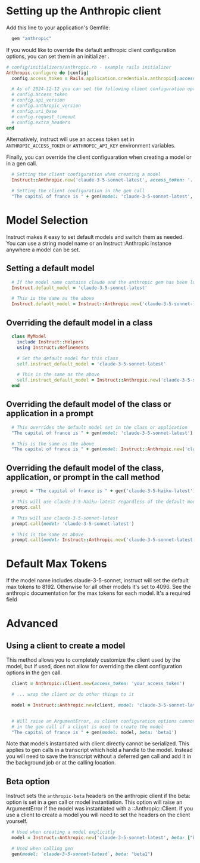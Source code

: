 # Setting up the Anthropic client

Add this line to your application's Gemfile:

```ruby
  gem "anthropic"
```

If you would like to override the default anthropic client configuration
options, you can set them in an initializer .

```ruby
# config/initializers/anthropic.rb - example rails initializer
Anthropic.configure do |config|
  config.access_token = Rails.application.credentials.anthropic[:access_token]

  # As of 2024-12-12 you can set the following client configuration options:
  # config.access_token
  # config.api_version
  # config.anthropic_version
  # config.uri_base
  # config.request_timeout
  # config.extra_headers
end
```

Alternatively, instruct will use an access token set in `ANTHROPIC_ACCESS_TOKEN` or
`ANTHROPIC_API_KEY` environment variables.


Finally, you can override the client configuaration when creating a model or in a gen call.
```ruby
  # Setting the client configuration when creating a model
  Instruct::Anthropic.new('claude-3-5-sonnet-latest', access_token: '...', api_version: '...', anthropic_version: '...', uri_base: '...', request_timeout: 120, extra_headers: { ... })

  # Setting the client configuration in the gen call
  "The capital of france is " + gen(model: 'claude-3-5-sonnet-latest', access_token: '...', api_version: '...', anthropic_version: '...', uri_base: '...', request_timeout: 120, extra_headers: { ... })
```


# Model Selection
Instruct makes it easy to set default models and switch them as needed. You can
use a string model name or an Instruct::Anthropic instance anywhere a model can be set.

## Setting a default model
```ruby
  # If the model name contains claude and the anthropic gem has been loaded an Instruct::Anthropic instance will be created
  Instruct.default_model = 'claude-3-5-sonnet-latest'

  # This is the same as the above
  Instruct.default_model = Instruct::Anthropic.new('claude-3-5-sonnet-latest')
```

## Overriding the default model in a class
```ruby
  class MyModel
    include Instruct::Helpers
    using Instruct::Refinements

    # Set the default model for this class
    self.instruct_default_model = 'claude-3-5-sonnet-latest'

    # This is the same as the above
    self.instruct_default_model = Instruct::Anthropic.new('claude-3-5-sonnet-latest')
  end
```

## Overriding the default model of the class or application in a prompt
```ruby
  # This overrides the default model set in the class or application
  "The capital of france is " + gen(model: 'claude-3-5-sonnet-latest')

  # This is the same as the above
  "The capital of france is " + gen(model: Instruct::Anthropic.new('claude-3-5-sonnet-latest'))

```

## Overriding the default model of the class, application, or prompt in the call method
```ruby
  prompt = "The capital of france is " + gen('claude-3-5-haiku-latest')

  # This will use claude-3-5-haiku-latest regardless of the default model set in the class or application
  prompt.call

  # This will use claude-3-5-sonnet-latest
  prompt.call(model: 'claude-3-5-sonnet-latest')

  # This is the same as above
  prompt.call(model: Instruct::Anthropic.new('claude-3-5-sonnet-latest'))
```

# Default Max Tokens
If the model name includes claude-3-5-sonnet, instruct will set the default max
tokens to 8192. Otherwise for all other models it's set to 4096. See the
anthropic documentation for the max tokens for each model. It's a required field

# Advanced

## Using a client to create a model
This method allows you to completely customize the client used by the model, but
if used, does not allow for overriding the client configuration options in the
gen call.
```ruby
  client = Anthropic::Client.new(access_token: 'your_access_token')

  # ... wrap the client or do other things to it

  model = Instruct::Anthropic.new(client, model: 'claude-3-5-sonnet-latest')


  # Will raise an ArgumentError, as client configuration options cannot be set
  # in the gen call if a client is used to create the model
  "The capital of france is " + gen(model: model, beta: 'beta1')
```

Note that models instantiated with client directly cannot be serialized. This
applies to gen calls in a transcript which hold a handle to the model. Instead
you will need to save the transcript without a deferred gen call and add it in
the background job or at the calling location.

## Beta option
Instruct sets the `anthropic-beta` headers on the anthropic client if the beta:
option is set in a gen call or model instantiation. This option will raise an
ArgumentError if the model was instantiated with a ::Anthropic::Client. If you
use a client to create a model you will need to set the headers on the client
yourself.
``` ruby
  # Used when creating a model explicitly
  model = Instruct::Anthropic.new('claude-3-5-sonnet-latest', beta: ["beta1", "beta2"])

  # Used when calling gen
  gen(model: `claude-3-5-sonnet-latest`, beta: "beta1")
```
